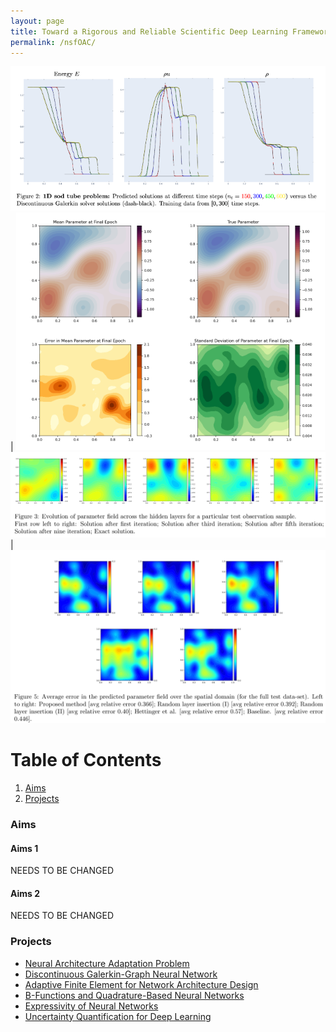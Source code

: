 ```yaml
---
layout: page
title: Toward a Rigorous and Reliable Scientific Deep Learning Framework for Forward, Inverse, and UQ Problems
permalink: /nsfOAC/
---
```


![](/assets/figures/y1/one.png)  |  ![](/assets/figures/y1/two.png)
![](/assets/figures/krish/result_3.png) | ![](/assets/figures/Krish/result_5.png)


# Table of Contents
1. [Aims](/nsfOAC/#aims)
2. [Projects](/nsfOAC/#proj)


### Aims<a name="aims"></a>

#### Aims 1
NEEDS TO BE CHANGED

#### Aims 2
NEEDS TO BE CHANGED

### Projects<a name="proj"></a>
- [Neural Architecture Adaptation Problem](/nsfOAC/adaptation/)
- [Discontinuous Galerkin-Graph Neural Network](/nsfOAC/DGGNN/)
- [Adaptive Finite Element for Network Architecture Design](/nsfOAC/ANDeS/)
- [B-Functions and Quadrature-Based Neural Networks](/nsfOAC/Bspline/)
- [Expressivity of Neural Networks](/nsfOAC/express/)
- [Uncertainty Quantification for Deep Learning](/nsfOAC/UQ/)


<!-- ### Publications<a name="publications"></a>

[1] Aaron Myers, Alexandre H. Thiery, Kainan Wang, and Tan Bui-Thanh, [Sequential Ensemble Transform for Bayesian Inverse Problems](https://arxiv.org/pdf/1909.09591.pdf), Journal of Computational Physics, Volume 427, 15 February 2021, 110055.

[2] Aaron Myers, “Particle Methods for Bayesian Inverse Problems Governed by Partial Differential Equations”. PhD Thesis, The University of Texas at Austin, 2020. -->



<!--  ### Software<a name="software"></a> 

- [Deep Learning Enhanced Reduced Order Models](https://github.com/sheroze1123/BayesianInferenceDL)
- [UQ-VAE](https://github.com/phogroup/uq-vae)  -->
